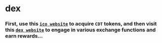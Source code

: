 # dex
### First, use this [`ico website`](ico-hellosumitg.vercel.app/) to acquire `CDT` tokens, and then visit this [`dex website`](https://dex-hellosumitg.vercel.app/) to engage in various exchange functions and earn rewards...
